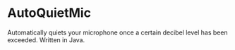 # AutoQuietMic
Automatically quiets your microphone once a certain decibel level has been exceeded. Written in Java.
